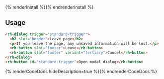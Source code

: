 {% renderInstall %}{% endrenderInstall %}

## Usage

```html
<rh-dialog trigger="standard-trigger">
  <h2 slot="header">Leave page</h2>
  <p>If you leave the page, any unsaved information will be lost.</p>
  <rh-button slot="footer">Leave</rh-button>
  <rh-button slot="footer" variant="tertiary">Cancel</rh-button>
</rh-dialog>
<rh-button id="standard-trigger">Open modal dialog</rh-button>
```

{% renderCodeDocs hideDescription=true %}{% endrenderCodeDocs %}
